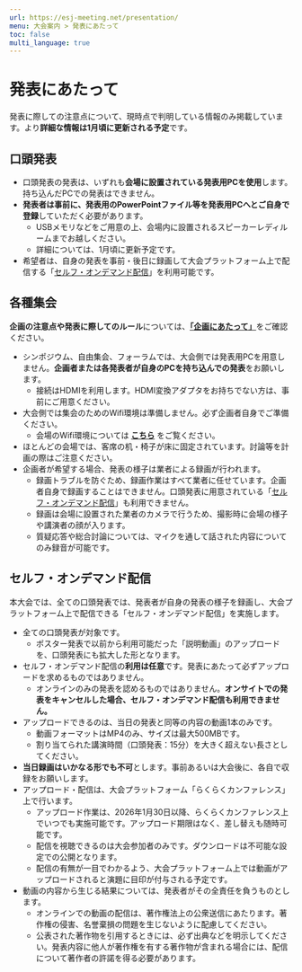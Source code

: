 ```yaml
---
url: https://esj-meeting.net/presentation/
menu: 大会案内 > 発表にあたって
toc: false
multi_language: true
---
```


# 発表にあたって

発表に際しての注意点について、現時点で判明している情報のみ掲載しています。より**詳細な情報は1月頃に更新される予定**です。

## 口頭発表

- 口頭発表の発表は、いずれも**会場に設置されている発表用PCを使用**します。持ち込んだPCでの発表はできません。
- **発表者は事前に、発表用のPowerPointファイル等を発表用PCへとご自身で登録**していただく必要があります。
    - USBメモリなどをご用意の上、会場内に設置されるスピーカーレディルームまでお越しください。
    - 詳細については、1月頃に更新予定です。
- 希望者は、自身の発表を事前・後日に録画して大会プラットフォーム上で配信する「[セルフ・オンデマンド配信](#セルフ・オンデマンド配信)」を利用可能です。

## 各種集会

**企画の注意点や発表に際してのルール**については、[**「企画にあたって」**](/regist_session#企画にあたって)をご確認ください。

- シンポジウム、自由集会、フォーラムでは、大会側では発表用PCを用意しません。**企画者または各発表者が自身のPCを持ち込んでの発表**をお願いします。
    - 接続はHDMIを利用します。HDMI変換アダプタをお持ちでない方は、事前にご用意ください。
- 大会側では集会のためのWifi環境は準備しません。必ず企画者自身でご準備ください。
    - 会場のWifi環境については [**こちら**](/about#会場のWi-Fi環境) をご覧ください。
- ほとんどの会場では、客席の机・椅子が床に固定されています。討論等を計画の際はご注意ください。
- 企画者が希望する場合、発表の様子は業者による録画が行われます。
    - 録画トラブルを防ぐため、録画作業はすべて業者に任せています。企画者自身で録画することはできません。口頭発表に用意されている「[セルフ・オンデマンド配信](#セルフ・オンデマンド配信)」も利用できません。
    - 録画は会場に設置された業者のカメラで行うため、撮影時に会場の様子や講演者の顔が入ります。
    - 質疑応答や総合討論については、マイクを通して話された内容についてのみ録音が可能です。

## セルフ・オンデマンド配信

本大会では、全ての口頭発表では、発表者が自身の発表の様子を録画し、大会プラットフォーム上で配信できる「セルフ・オンデマンド配信」を実施します。

- 全ての口頭発表が対象です。
    - ポスター発表で以前から利用可能だった「説明動画」のアップロードを、口頭発表にも拡大した形となります。
- セルフ・オンデマンド配信の**利用は任意**です。発表にあたって必ずアップロードを求めるものではありません。
    - オンラインのみの発表を認めるものではありません。**オンサイトでの発表をキャンセルした場合、セルフ・オンデマンド配信も利用できません。**
- アップロードできるのは、当日の発表と同等の内容の動画1本のみです。
    - 動画フォーマットはMP4のみ、サイズは最大500MBです。
    - 割り当てられた講演時間（口頭発表：15分）を大きく超えない長さとしてください。
- **当日録画はいかなる形でも不可**とします。事前あるいは大会後に、各自で収録をお願いします。
- アップロード・配信は、大会プラットフォーム「らくらくカンファレンス」上で行います。
    - アップロード作業は、2026年1月30日以降、らくらくカンファレンス上でいつでも実施可能です。アップロード期限はなく、差し替えも随時可能です。
    - 配信を視聴できるのは大会参加者のみです。ダウンロードは不可能な設定での公開となります。
    - 配信の有無が一目でわかるよう、大会プラットフォーム上では動画がアップロードされると演題に目印が付与される予定です。
- 動画の内容から生じる結果については、発表者がその全責任を負うものとします。
    - オンラインでの動画の配信は、著作権法上の公衆送信にあたります。著作権の侵害、名誉棄損の問題を生じないように配慮してください。
    - 公表された著作物を引用するときには、必ず出典などを明示してください。発表内容に他人が著作権を有する著作物が含まれる場合には、配信について著作者の許諾を得る必要があります。
